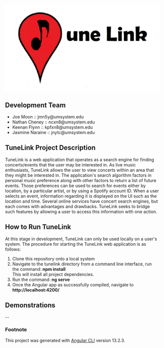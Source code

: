 <div align="center">
<img src="./tunelink/src/assets/logo.png">
</div>

## Development Team

<ul>
    <li>Joe Moon :: jmn5y@umsystem.edu</li>
    <li>Nathan Cheney :: ncxn8@umsystem.edu</li>
    <li>Keenan Flynn :: kpfxn8@umsystem.edu</li>
    <li>Jasmine Naraine :: jnytc@umsystem.edu</li>
</ul>



## TuneLink Project Description

TuneLink is a web application that operates as a search engine for finding concerts/events that the user may be interested in. As live music enthusiasts, TuneLink allows the user to view concerts within an area that they might be interested in. The application's search algorithm factors in personal music preference along with other factors to return a list of future events. Those preferences can be used to search for events either by location, by a particular artist, or by using a Spotify account ID.  When a user selects an event, information regarding it is displayed on the UI such as the location and time.  Several online services have concert search engines, but each comes with advantages and drawbacks. TuneLink seeks to bridge such features by allowing a user to access this information with one action.

## How to Run TuneLink

At this stage in development, TuneLink can only be used locally on a user's system.   The procedure for starting the TuneLink web application is as follows:
<ol>
    <li>Clone this repository onto a local system</li>
    <li>Navigate to the tunelink directory from a command line interface, run the command: <b>npm install</b><br>This will install all project dependencies.</li>
    <li>Run the command: <b>ng serve</b></li>
    <li>Once the Angular app as successfully compiled, navigate to <b>http://localhost:4200/</b></li>
</ol>

## Demonstrations

--

### Footnote

This project was generated with [Angular CLI](https://github.com/angular/angular-cli) version 13.2.3.

